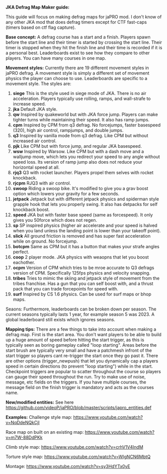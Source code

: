 **JKA Defrag Map Maker guide:**

This guide will focus on making defrag maps for jaPRO mod.  I don't know of any other JKA mod that does defrag timers except for CTF fast-caps (timers based on ctf flag capture).

**Base concept:**
A defrag course has a start and a finish.  Players spawn before the start line and their timer is started by crossing the start line.  Their timer is stopped when they hit the finish line and their time is recorded if it is a personal best.  Leaderboards exist to see how they compare to other players.  You can have many courses in one map.

**Movement styles:**
Currently there are 19 different movement styles in jaPRO defrag.  A movement style is simply a different set of movement physics the player can choose to use.  Leaderboards are specific to a movement style.  The styles are:

1. **siege**
	This is the style used in siege mode of JKA.  There is no air acceleration.  Players typically use rolling, ramps, and wall-strafe to increase speed.
2. **jka**
	Default JKA style.
3. **qw**
	Inspired by quakeworld but with JKA force jump.  Players can make tighter turns while maintaining their speed.  It also has ramp jumps.  
4. **cpm**
	Inspired by CPM from q3 defrag.  No forcejumps, faster basespeed (320), high air control, rampjumps, and double jumps.
5. **q3**
	Inspired by vanilla mode from q3 defrag.  Like CPM but without increased air control.
6. **pjk**
	Like CPM but with force jump, and regular JKA basespeed.
7. **wsw**
	Inspired by Warsow.  Like CPM but with a dash move and a walljump move, which lets you redirect your speed to any angle without speed loss.  Its version of ramp jump also does not reduce your horizontal speed at all.
8. **rjq3**
	Q3 with rocket launcher.  Players propel them selves with rocket knockback.  
9. **rjcpm**
	RJQ3 with air control.
10. **swoop**
	Riding a swoop bike.  It's modified to give you a grav boost option which lowers your gravity for a few seconds.
11. **jetpack**
	Jetpack but with different jetpack physics and spiderman style grapple hook that lets you properly swing.  It also has detpacks for self knockback boost.
12. **speed**
	JKA but with faster base speed (same as forcespeed).  It only gives you 50force which does not regen.
13. **sp**
	SP inspired physics (higher air accelerate and your speed is halved when you land unless the landing point is lower than your takeoff point).
14. **slick**
	All ground friction is removed and has super fast acceleration while on ground.  No forcejump.
15. **botcpm**
	Same as CPM but it has a button that makes your strafe angles perfect.
16. **coop**
	2 player mode.  JKA physics with weaopns that let you boost eachother.  
17. **ocpm**
	Version of CPM which tries to be mroe accurate to Q3 defrags version of CPM.  Specifically 125fps physics and velocity snapping.
18. **tribes**
	Tries to mimic the skiing and jetpack style of movement from the tribes franchise.  Has a gun that you can self boost with, and a thrust pack that you can trade forcepoints for speed with.
19. **surf**
	Inspired by CS 1.6 physics.  Can be used for surf maps or bhop maps.

Seaons:
Furthermore, leaderboards can be broken down per season.  The current seasons typically lasts 1 year, for example season 5 was 2023.  A global leaderboard still exists which ignores seasons.

**Mapping tips:**
There are a few things to take into account when making a defrag map.  First is the start area.  You don't want players to be able to build up a huge amount of speed before hitting the start trigger, as this is typically seen as boring gameplay called "loop starting".  Areas before the start brush are typically very small and have a patchmesh infront of the start trigger so players cant re-trigger the start once they go past it.  There are other options (trigger_newpush) that let you dynamically cap a players speed in certain directions (to prevent "loop starting") while in the start.  
Checkpoint triggers are popular to scatter throughout the course so players can gauge their speed throughout the run.
Try to make use of noise, message, etc fields on the triggers.  If you have multiple courses, the message field on the finish trigger is mandatory and acts as the courses name.

**New/modified entities:**
See here https://github.com/videoP/jaPRO/blob/master/scripts/japro_entities.def

**Examples:**
Challenge style map: https://www.youtube.com/watch?v=NqDdeNQkCjI

Race map on built on an existing map: https://www.youtube.com/watch?v=m7W-88DdPKk

Climb style map: https://www.youtube.com/watch?v=crhV1V4IndM

Torture style map: https://www.youtube.com/watch?v=WlgNCN6MbtQ

Montage: https://www.youtube.com/watch?v=sy3HdYTx0yE


